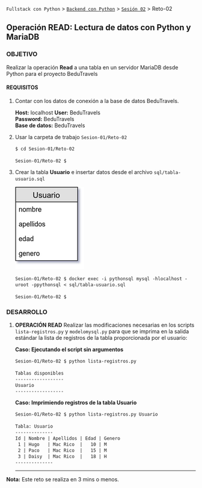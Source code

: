 `Fullstack con Python` > [`Backend con Python`](../../Readme.md) > [`Sesión 02`](../Readme.md) > Reto-02
## Operación READ: Lectura de datos con Python y MariaDB

### OBJETIVO
Realizar la operación __Read__ a una tabla en un servidor MariaDB desde Python para el proyecto BeduTravels

#### REQUISITOS
1. Contar con los datos de conexión a la base de datos BeduTravels.

   __Host:__ localhost
   __User:__ BeduTravels \
   __Password:__ BeduTravels \
   __Base de datos:__ BeduTravels

1. Usar la carpeta de trabajo `Sesion-01/Reto-02`

   ```console
   $ cd Sesion-01/Reto-02

   Sesion-01/Reto-02 $
   ```

1. Crear la tabla __Usuario__ e insertar datos desde el archivo `sql/tabla-usuario.sql`

   ![Tabla Usuario](assets/tabla-usuario.jpg)

   ```console
   Sesion-01/Reto-02 $ docker exec -i pythonsql mysql -hlocalhost -uroot -ppythonsql < sql/tabla-usuario.sql

   Sesion-01/Reto-02 $
   ```

### DESARROLLO
1. __OPERACIÓN READ__ Realizar las modificaciones necesarias en los scripts `lista-registros.py` y `modelomysql.py` para que se imprima en la salida estándar la lista de registros de la tabla proporcionada por el usuario:

   __Caso: Ejecutando el script sin argumentos__

   ```console
   Sesion-01/Reto-02 $ python lista-registros.py

   Tablas disponibles
   ------------------
   Usuario
   ------------------
   ```

   __Caso: Imprimiendo registros de la tabla Usuario__

   ```console
   Sesion-01/Reto-02 $ python lista-registros.py Usuario

   Tabla: Usuario
   --------------
   Id | Nombre | Apellidos | Edad | Genero
    1 | Hugo   | Mac Rico  |   10 | M     
    2 | Paco   | Mac Rico  |   15 | M     
    3 | Daisy  | Mac Rico  |   18 | H     
   --------------
   ```
   ***

__Nota:__ Este reto se realiza en 3 mins o menos.
